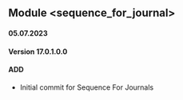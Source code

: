 ## Module <sequence_for_journal>

#### 05.07.2023
#### Version 17.0.1.0.0
#### ADD

- Initial commit for Sequence For Journals
